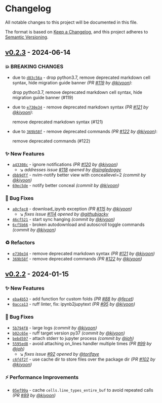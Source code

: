 # Changelog
All notable changes to this project will be documented in this file.

The format is based on [Keep a Changelog](https://keepachangelog.com/en/1.0.0/),
and this project adheres to [Semantic Versioning](https://semver.org/spec/v2.0.0.html).

## [v0.2.3] - 2024-06-14
### :boom: BREAKING CHANGES
- due to [`d83c56a`](https://github.com/kiyoon/jupynium.nvim/commit/d83c56a9c886ded0b1ff6fe1e5a39512d7a06901) - drop python3.7, remove deprecated markdown cell syntax, hide migration guide banner *(PR [#119](https://github.com/kiyoon/jupynium.nvim/pull/119) by [@kiyoon](https://github.com/kiyoon))*:

  drop python3.7, remove deprecated markdown cell syntax, hide migration guide banner (#119)

- due to [`e730e34`](https://github.com/kiyoon/jupynium.nvim/commit/e730e34fce0015f6227dfa77cf48c525cca366a2) - remove deprecated markdown syntax *(PR [#121](https://github.com/kiyoon/jupynium.nvim/pull/121) by [@kiyoon](https://github.com/kiyoon))*:

  remove deprecated markdown syntax (#121)

- due to [`369b58f`](https://github.com/kiyoon/jupynium.nvim/commit/369b58fca4af3718f8312cb10988b3fdc2892b4f) - remove deprecated commands *(PR [#122](https://github.com/kiyoon/jupynium.nvim/pull/122) by [@kiyoon](https://github.com/kiyoon))*:

  remove deprecated commands (#122)


### :sparkles: New Features
- [`a43308c`](https://github.com/kiyoon/jupynium.nvim/commit/a43308c2929479e1fc18be9cd991fc4a5a566ad9) - ignore notifications *(PR [#120](https://github.com/kiyoon/jupynium.nvim/pull/120) by [@kiyoon](https://github.com/kiyoon))*
  - :arrow_lower_right: *addresses issue [#118](https://github.com/kiyoon/jupynium.nvim/issues/118) opened by [@singledoggy](https://github.com/singledoggy)*
- [`dbb9dff`](https://github.com/kiyoon/jupynium.nvim/commit/dbb9dffb6d1f5502c4caa028fe3571eccd5a2403) - nvim-notify better view with conceallevel=2 *(commit by [@kiyoon](https://github.com/kiyoon))*
- [`69ec5de`](https://github.com/kiyoon/jupynium.nvim/commit/69ec5dea0ac96b3719db69f82a1167ee328cc5ce) - notify better conceal *(commit by [@kiyoon](https://github.com/kiyoon))*

### :bug: Bug Fixes
- [`a0cfec0`](https://github.com/kiyoon/jupynium.nvim/commit/a0cfec051f47b72f4501970e5103120dd71891c2) - download_ipynb exception *(PR [#115](https://github.com/kiyoon/jupynium.nvim/pull/115) by [@kiyoon](https://github.com/kiyoon))*
  - :arrow_lower_right: *fixes issue [#114](https://github.com/kiyoon/jupynium.nvim/issues/114) opened by [@githubjacky](https://github.com/githubjacky)*
- [`46cf521`](https://github.com/kiyoon/jupynium.nvim/commit/46cf521f408e2e7783e8526b606e0bf1bf78e659) - start sync hanging *(commit by [@kiyoon](https://github.com/kiyoon))*
- [`6cf5b66`](https://github.com/kiyoon/jupynium.nvim/commit/6cf5b66fa7d73673af11fb8dc6305cec1e1d1cc3) - broken autodownload and autoscroll toggle commands *(commit by [@kiyoon](https://github.com/kiyoon))*

### :recycle: Refactors
- [`e730e34`](https://github.com/kiyoon/jupynium.nvim/commit/e730e34fce0015f6227dfa77cf48c525cca366a2) - remove deprecated markdown syntax *(PR [#121](https://github.com/kiyoon/jupynium.nvim/pull/121) by [@kiyoon](https://github.com/kiyoon))*
- [`369b58f`](https://github.com/kiyoon/jupynium.nvim/commit/369b58fca4af3718f8312cb10988b3fdc2892b4f) - remove deprecated commands *(PR [#122](https://github.com/kiyoon/jupynium.nvim/pull/122) by [@kiyoon](https://github.com/kiyoon))*


## [v0.2.2] - 2024-01-15
### :sparkles: New Features
- [`eba4b53`](https://github.com/kiyoon/jupynium.nvim/commit/eba4b5368349b1fa270ac38a7a28842d54c96f71) - add function for custom folds *(PR [#88](https://github.com/kiyoon/jupynium.nvim/pull/88) by [@fecet](https://github.com/fecet))*
- [`0acca13`](https://github.com/kiyoon/jupynium.nvim/commit/0acca13f90c92dfbbe4a45d34bc6d749c5c6ee82) - ruff linter, fix: ipynb2jupytext *(PR [#95](https://github.com/kiyoon/jupynium.nvim/pull/95) by [@kiyoon](https://github.com/kiyoon))*

### :bug: Bug Fixes
- [`5b794f8`](https://github.com/kiyoon/jupynium.nvim/commit/5b794f87610636ea50cf226235c00f2835fe632e) - large logs *(commit by [@kiyoon](https://github.com/kiyoon))*
- [`b02c65e`](https://github.com/kiyoon/jupynium.nvim/commit/b02c65e35c80ebeee4edb45897385857e4836625) - ruff target version py37 *(commit by [@kiyoon](https://github.com/kiyoon))*
- [`bebd597`](https://github.com/kiyoon/jupynium.nvim/commit/bebd59723869849a89976abda0655c6f4e858d65) - attach stderr to jupyter process *(commit by [@joh](https://github.com/joh))*
- [`5595ed8`](https://github.com/kiyoon/jupynium.nvim/commit/5595ed8ddf4cbdccf8ac139ead5e315cceeeedfc) - avoid attaching on_lines handler multiple times *(PR [#99](https://github.com/kiyoon/jupynium.nvim/pull/99) by [@joh](https://github.com/joh))*
  - :arrow_lower_right: *fixes issue [#92](undefined) opened by [@torifaye](https://github.com/torifaye)*
- [`c6fdf2f`](https://github.com/kiyoon/jupynium.nvim/commit/c6fdf2f38512d822d7444d58c1aa58703e004ee6) - use cache dir to store files over the package dir *(PR [#102](https://github.com/kiyoon/jupynium.nvim/pull/102) by [@kiyoon](https://github.com/kiyoon))*

### :zap: Performance Improvements
- [`05ef99a`](https://github.com/kiyoon/jupynium.nvim/commit/05ef99a10240377b2af7549cf8681f8e60bb469e) - cache `cells.line_types_entire_buf` to avoid repeated calls *(PR [#89](https://github.com/kiyoon/jupynium.nvim/pull/89) by [@kiyoon](https://github.com/kiyoon))*


[v0.2.2]: https://github.com/kiyoon/jupynium.nvim/compare/v0.2.1...v0.2.2
[v0.2.3]: https://github.com/kiyoon/jupynium.nvim/compare/v0.2.2...v0.2.3

